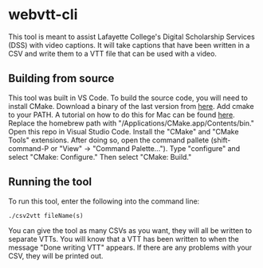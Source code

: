 # webvtt-cli
This tool is meant to assist Lafayette College's Digital Scholarship Services (DSS) with video captions. It will take captions that have been written in a CSV and write them to a VTT file that can be used with a video.

## Building from source
This tool was built in VS Code. To build the source code, you will need to install CMake. Download a binary of the last version from [here](https://cmake.org/download/). Add cmake to your PATH. A tutorial on how to do this for Mac can be found [here](https://code2care.org/pages/permanently-set-path-variable-in-mac-zsh-shell). \
Replace the homebrew path with "/Applications/CMake.app/Contents/bin." \
Open this repo in Visual Studio Code. Install the "CMake" and "CMake Tools" extensions. After doing so, open the command pallete (shift-command-P or "View" &rarr; "Command Palette..."). Type "configure" and select "CMake: Configure." Then select "CMake: Build."

## Running the tool
To run this tool, enter the following into the command line:

```
./csv2vtt fileName(s)
```

You can give the tool as many CSVs as you want, they will all be written to separate VTTs. You will know that a VTT has been written to when the message "Done writing VTT" appears. If there are any problems with your CSV, they will be printed out.
